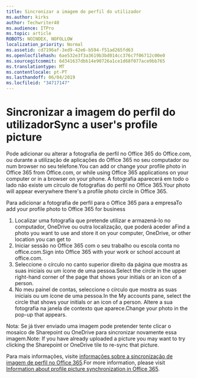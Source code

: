 ```yaml
---
title: Sincronizar a imagem do perfil do utilizador
ms.author: kirks
author: Techwriter40
ms.audience: ITPro
ms.topic: article
ROBOTS: NOINDEX, NOFOLLOW
localization_priority: Normal
ms.assetid: cd7196af-3ed9-42e6-b594-f51ad265fd63
ms.openlocfilehash: 6ae532e3f3a3619b3bd014cc376c7f06712c00e0
ms.sourcegitcommit: 6d341637dbb14e90726a1ce1d68f077ace9bb765
ms.translationtype: MT
ms.contentlocale: pt-PT
ms.lasthandoff: 06/04/2019
ms.locfileid: "34717147"
---
```

# <a name="sync-a-users-profile-picture"></a><span data-ttu-id="cae70-102">Sincronizar a imagem do perfil do utilizador</span><span class="sxs-lookup"><span data-stu-id="cae70-102">Sync a user's profile picture</span></span>

<p><span data-ttu-id="cae70-103">Pode adicionar ou alterar a fotografia de perfil no Office 365 do Office.com, ou durante a utilização de aplicações do Office 365 no seu computador ou num browser no seu telefone.</span><span class="sxs-lookup"><span data-stu-id="cae70-103">You can add or change your profile photo in Office 365 from Office.com, or while using Office 365 applications on your computer or in a browser on your phone.</span></span> <span data-ttu-id="cae70-104">A fotografia aparecerá em todo o lado não existe um círculo de fotografias do perfil no Office 365.</span><span class="sxs-lookup"><span data-stu-id="cae70-104">Your photo will appear everywhere there's a profile photo circle in Office 365.</span></span></p> <p><span data-ttu-id="cae70-105">Para adicionar a fotografia de perfil para o Office 365 para a empresa</span><span class="sxs-lookup"><span data-stu-id="cae70-105">To add your profile photo to Office 365 for business</span></span></p> <ol> <li><span data-ttu-id="cae70-106">Localizar uma fotografia que pretende utilizar e armazená-lo no computador, OneDrive ou outra localização, que poderá aceder a</span><span class="sxs-lookup"><span data-stu-id="cae70-106">Find a photo you want to use and store it on your computer, OneDrive, or other location you can get to</span></span></li> <li><span data-ttu-id="cae70-107">Iniciar sessão no Office 365 com o seu trabalho ou escola conta no office.com.</span><span class="sxs-lookup"><span data-stu-id="cae70-107">Sign into Office 365 with your work or school account at office.com.</span></span></li> <li><span data-ttu-id="cae70-108">Seleccione o círculo no canto superior direito da página que mostra as suas iniciais ou um ícone de uma pessoa.</span><span class="sxs-lookup"><span data-stu-id="cae70-108">Select the circle in the upper right-hand corner of the page that shows your initials or an icon of a person.</span></span></li> <li><span data-ttu-id="cae70-109">No meu painel de contas, seleccione o círculo que mostra as suas iniciais ou um ícone de uma pessoa.</span><span class="sxs-lookup"><span data-stu-id="cae70-109">In the My accounts pane, select the circle that shows your initials or an icon of a person.</span></span> <span data-ttu-id="cae70-110">Altere a sua fotografia na janela de contexto que aparece.</span><span class="sxs-lookup"><span data-stu-id="cae70-110">Change your photo in the pop-up that appears.</span></span></li> </ol> <p><span data-ttu-id="cae70-111">Nota: Se já tiver enviado uma imagem pode pretender tente clicar o mosaico de Sharepoint ou OneDrive para sincronizar novamente essa imagem.</span><span class="sxs-lookup"><span data-stu-id="cae70-111">Note: If you have already uploaded a picture you may want to try clicking the Sharepoint or OneDrive tile to re-sync that picture.</span></span></p> <p><span data-ttu-id="cae70-112">Para mais informações, visite <a href="https://support.office.com/en-us/article/information-about-profile-picture-synchronization-in-office-365-20594d76-d054-4af4-a660-401133e3d48a?ui=en-US&amp;rs=en-US&amp;ad=US">informações sobre a sincronização de imagem de perfil no Office 365</a>.</span><span class="sxs-lookup"><span data-stu-id="cae70-112">For more information, please visit <a href="https://support.office.com/en-us/article/information-about-profile-picture-synchronization-in-office-365-20594d76-d054-4af4-a660-401133e3d48a?ui=en-US&amp;rs=en-US&amp;ad=US">Information about profile picture synchronization in Office 365</a>.</span></span></p>
